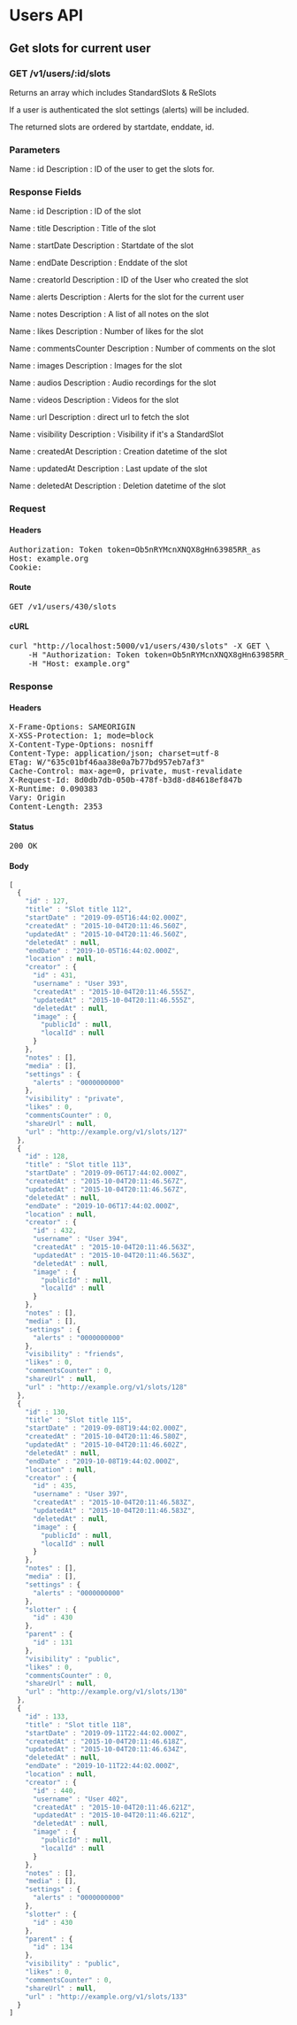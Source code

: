 # Users API

## Get slots for current user

### GET /v1/users/:id/slots

Returns an array which includes StandardSlots &amp; ReSlots

If a user is authenticated the slot settings (alerts) will be included.

The returned slots are ordered by startdate, enddate, id.

### Parameters

Name : id
Description : ID of the user to get the slots for.


### Response Fields

Name : id
Description : ID of the slot

Name : title
Description : Title of the slot

Name : startDate
Description : Startdate of the slot

Name : endDate
Description : Enddate of the slot

Name : creatorId
Description : ID of the User who created the slot

Name : alerts
Description : Alerts for the slot for the current user

Name : notes
Description : A list of all notes on the slot

Name : likes
Description : Number of likes for the slot

Name : commentsCounter
Description : Number of comments on the slot

Name : images
Description : Images for the slot

Name : audios
Description : Audio recordings for the slot

Name : videos
Description : Videos for the slot

Name : url
Description : direct url to fetch the slot

Name : visibility
Description : Visibility if it&#39;s a StandardSlot

Name : createdAt
Description : Creation datetime of the slot

Name : updatedAt
Description : Last update of the slot

Name : deletedAt
Description : Deletion datetime of the slot

### Request

#### Headers

<pre>Authorization: Token token=Ob5nRYMcnXNQX8gHn63985RR_as
Host: example.org
Cookie: </pre>

#### Route

<pre>GET /v1/users/430/slots</pre>

#### cURL

<pre class="request">curl &quot;http://localhost:5000/v1/users/430/slots&quot; -X GET \
	-H &quot;Authorization: Token token=Ob5nRYMcnXNQX8gHn63985RR_as&quot; \
	-H &quot;Host: example.org&quot;</pre>

### Response

#### Headers

<pre>X-Frame-Options: SAMEORIGIN
X-XSS-Protection: 1; mode=block
X-Content-Type-Options: nosniff
Content-Type: application/json; charset=utf-8
ETag: W/&quot;635c01bf46aa38e0a7b77bd957eb7af3&quot;
Cache-Control: max-age=0, private, must-revalidate
X-Request-Id: 8d0db7db-050b-478f-b3d8-d84618ef847b
X-Runtime: 0.090383
Vary: Origin
Content-Length: 2353</pre>

#### Status

<pre>200 OK</pre>

#### Body

```javascript
[
  {
    "id" : 127,
    "title" : "Slot title 112",
    "startDate" : "2019-09-05T16:44:02.000Z",
    "createdAt" : "2015-10-04T20:11:46.560Z",
    "updatedAt" : "2015-10-04T20:11:46.560Z",
    "deletedAt" : null,
    "endDate" : "2019-10-05T16:44:02.000Z",
    "location" : null,
    "creator" : {
      "id" : 431,
      "username" : "User 393",
      "createdAt" : "2015-10-04T20:11:46.555Z",
      "updatedAt" : "2015-10-04T20:11:46.555Z",
      "deletedAt" : null,
      "image" : {
        "publicId" : null,
        "localId" : null
      }
    },
    "notes" : [],
    "media" : [],
    "settings" : {
      "alerts" : "0000000000"
    },
    "visibility" : "private",
    "likes" : 0,
    "commentsCounter" : 0,
    "shareUrl" : null,
    "url" : "http://example.org/v1/slots/127"
  },
  {
    "id" : 128,
    "title" : "Slot title 113",
    "startDate" : "2019-09-06T17:44:02.000Z",
    "createdAt" : "2015-10-04T20:11:46.567Z",
    "updatedAt" : "2015-10-04T20:11:46.567Z",
    "deletedAt" : null,
    "endDate" : "2019-10-06T17:44:02.000Z",
    "location" : null,
    "creator" : {
      "id" : 432,
      "username" : "User 394",
      "createdAt" : "2015-10-04T20:11:46.563Z",
      "updatedAt" : "2015-10-04T20:11:46.563Z",
      "deletedAt" : null,
      "image" : {
        "publicId" : null,
        "localId" : null
      }
    },
    "notes" : [],
    "media" : [],
    "settings" : {
      "alerts" : "0000000000"
    },
    "visibility" : "friends",
    "likes" : 0,
    "commentsCounter" : 0,
    "shareUrl" : null,
    "url" : "http://example.org/v1/slots/128"
  },
  {
    "id" : 130,
    "title" : "Slot title 115",
    "startDate" : "2019-09-08T19:44:02.000Z",
    "createdAt" : "2015-10-04T20:11:46.580Z",
    "updatedAt" : "2015-10-04T20:11:46.602Z",
    "deletedAt" : null,
    "endDate" : "2019-10-08T19:44:02.000Z",
    "location" : null,
    "creator" : {
      "id" : 435,
      "username" : "User 397",
      "createdAt" : "2015-10-04T20:11:46.583Z",
      "updatedAt" : "2015-10-04T20:11:46.583Z",
      "deletedAt" : null,
      "image" : {
        "publicId" : null,
        "localId" : null
      }
    },
    "notes" : [],
    "media" : [],
    "settings" : {
      "alerts" : "0000000000"
    },
    "slotter" : {
      "id" : 430
    },
    "parent" : {
      "id" : 131
    },
    "visibility" : "public",
    "likes" : 0,
    "commentsCounter" : 0,
    "shareUrl" : null,
    "url" : "http://example.org/v1/slots/130"
  },
  {
    "id" : 133,
    "title" : "Slot title 118",
    "startDate" : "2019-09-11T22:44:02.000Z",
    "createdAt" : "2015-10-04T20:11:46.618Z",
    "updatedAt" : "2015-10-04T20:11:46.634Z",
    "deletedAt" : null,
    "endDate" : "2019-10-11T22:44:02.000Z",
    "location" : null,
    "creator" : {
      "id" : 440,
      "username" : "User 402",
      "createdAt" : "2015-10-04T20:11:46.621Z",
      "updatedAt" : "2015-10-04T20:11:46.621Z",
      "deletedAt" : null,
      "image" : {
        "publicId" : null,
        "localId" : null
      }
    },
    "notes" : [],
    "media" : [],
    "settings" : {
      "alerts" : "0000000000"
    },
    "slotter" : {
      "id" : 430
    },
    "parent" : {
      "id" : 134
    },
    "visibility" : "public",
    "likes" : 0,
    "commentsCounter" : 0,
    "shareUrl" : null,
    "url" : "http://example.org/v1/slots/133"
  }
]
```
